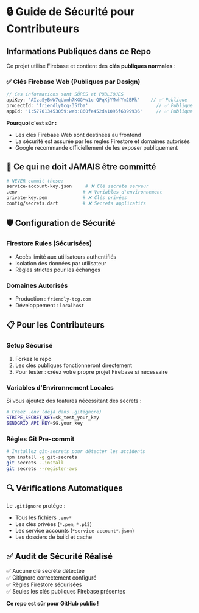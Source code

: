 # 🔒 Guide de Sécurité pour Contributeurs

## Informations Publiques dans ce Repo

Ce projet utilise Firebase et contient des **clés publiques normales** :

### ✅ Clés Firebase Web (Publiques par Design)
```dart
// Ces informations sont SÛRES et PUBLIQUES
apiKey: 'AIzaSyBwW7qUxnh7KGGMw1c-QPqXjYMwhYm2BPk'    // ✅ Publique
projectId: 'friendlytcg-35fba'                         // ✅ Publique  
appId: '1:577013453059:web:860fe452da1095f6399936'     // ✅ Publique
```

**Pourquoi c'est sûr :**
- Les clés Firebase Web sont destinées au frontend
- La sécurité est assurée par les règles Firestore et domaines autorisés
- Google recommande officiellement de les exposer publiquement

## 🚫 Ce qui ne doit JAMAIS être committé

```bash
# NEVER commit these:
service-account-key.json     # ❌ Clé secrète serveur
.env                        # ❌ Variables d'environnement 
private-key.pem             # ❌ Clés privées
config/secrets.dart         # ❌ Secrets applicatifs
```

## 🛡️ Configuration de Sécurité

### Firestore Rules (Sécurisées)
- Accès limité aux utilisateurs authentifiés
- Isolation des données par utilisateur
- Règles strictes pour les échanges

### Domaines Autorisés
- Production : `friendly-tcg.com`
- Développement : `localhost`

## 📋 Pour les Contributeurs

### Setup Sécurisé
1. Forkez le repo
2. Les clés publiques fonctionneront directement
3. Pour tester : créez votre propre projet Firebase si nécessaire

### Variables d'Environnement Locales
Si vous ajoutez des features nécessitant des secrets :

```bash
# Créez .env (déjà dans .gitignore)
STRIPE_SECRET_KEY=sk_test_your_key
SENDGRID_API_KEY=SG.your_key
```

### Règles Git Pre-commit
```bash
# Installez git-secrets pour détecter les accidents
npm install -g git-secrets
git secrets --install
git secrets --register-aws
```

## 🔍 Vérifications Automatiques

Le `.gitignore` protège :
- Tous les fichiers `.env*`
- Les clés privées (`*.pem`, `*.p12`)
- Les service accounts (`*service-account*.json`)
- Les dossiers de build et cache

## ✅ Audit de Sécurité Réalisé

✅ Aucune clé secrète détectée  
✅ GitIgnore correctement configuré  
✅ Règles Firestore sécurisées  
✅ Seules les clés publiques Firebase présentes  

**Ce repo est sûr pour GitHub public !**
